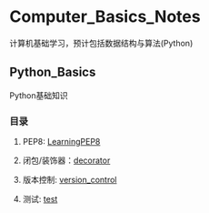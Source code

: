 # Computer_Basics_Notes
计算机基础学习，预计包括数据结构与算法(Python)


## Python_Basics
Python基础知识

### 目录

1. PEP8: [LearningPEP8](./Python_Basics/PEP8.md)
2. 闭包/装饰器：[decorator](./Python_Basics/decorator.md)
3. 版本控制: [version_control](./Python_Basics/version_control.md)

4. 测试: [test](./Python_Basics/test.md)

